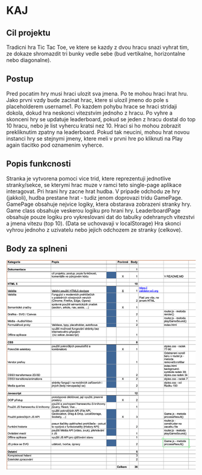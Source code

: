 # KAJ



## Cil projektu
Tradicni hra Tic Tac Toe, ve ktere se kazdy z dvou hracu snazi vyhrat tim, ze dokaze shromazdit tri bunky vedle sebe (bud vertikalne, horizontalne nebo diagonalne).

## Postup
Pred pocatim hry musi hraci ulozit sva jmena. Po te mohou hraci hrat hru.
Jako prvni vzdy bude zacinat hrac, ktere si ulozil jmeno do pole s placeholderem username1. Po kazdem pohybu hrace se hraci stridaji dokola, dokud hra neskonci vitezstvim jednoho z hracu.
Po vyhre a skonceni hry se updatuje leaderboard, pokud se jeden z hracu dostal do top 10 hracu, nebo je list vyhercu kratsi nez 10. Hraci si ho mohou zobrazit prekliknutim zpatny na leaderboard. Pokud tak neucini, mohou hrat novou instanci hry se stejnymi jmeny, ktere meli v prvni hre po kliknuti na Play again tlacitko pod oznamenim vyherce.

## Popis funkcnosti
Stranka je vytvorena pomoci vice trid, ktere reprezentuji jednotlive stranky/sekce, se kterymi hrac muze v ramci teto single-page aplikace interagovat.
Pri hrani hry zacne hrat hudba. V pripade odchodu ze hry (jakkoli), hudba prestane hrat - tudiz jenom doprovazi tridu GamePage.
GamePage obsahuje nejvice logiky, ktera obstarava zobrazeni stranky hry.
Game class obsahuje veskerou logiku pro hrani hry.
LeaderboardPage obsahuje pouze logiku pro vykreslovani dat do tabulky odehranych vitezstvi a jmena vitezu (top 10). (Data se uchovavaji v localStorage)
Hra skonci vyhrou jednoho z uzivatelu nebo jejich odchozem ze stranky (celkove).

## Body za splneni
![img.png](miscellaneous/img.png)

